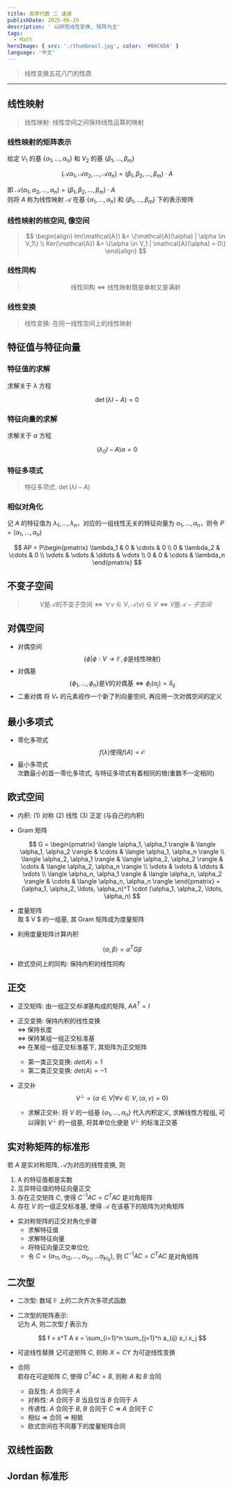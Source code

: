 ```yaml
---
title: 高等代数 二 速通
publishDate: 2025-06-29
description: ' 以研究线性变换, 矩阵为主'
tags:
  - Math
heroImage: { src: './thumbnail.jpg', color: '#B4C6DA' }
language: '中文'
---
```


> 线性变换五花八门的性质

---

## 线性映射

> 线性映射: 线性空间之间保持线性运算的映射

### 线性映射的矩阵表示

给定 $V_1$ 的基 $\{\alpha_1, \ldots, \alpha_n\}$ 和 $V_2$ 的基 $\{\beta_1, \ldots, \beta_m\}$

$$
(\mathcal{A}\alpha_1, \mathcal{A}\alpha_2, \ldots, \mathcal{A}\alpha_n) = (\beta_1, \beta_2, \ldots, \beta_m) \cdot A
$$

即 $\mathcal{A}(\alpha_1, \alpha_2, \ldots, \alpha_n) = (\beta_1, \beta_2, \ldots, \beta_m) \cdot A$  
则将 $A$ 称为线性映射 $\mathcal{A}$ 在基 $\{\alpha_1, \ldots, \alpha_n\}$ 和 $\{\beta_1, \ldots, \beta_m\}$ 下的表示矩阵

### 线性映射的核空间, 像空间

> $$
> \begin{align}
> Im(\mathcal{A}) &= \{\mathcal{A}(\alpha) | \alpha \in V_1\} \\
> Ker(\mathcal{A}) &= \{\alpha \in V_1 | \mathcal{A}(\alpha) = 0\}
> \end{align}
> $$

### 线性同构

> $$
> \text{线性同构} \Leftrightarrow \text{线性映射既是单射又是满射}
> $$

### 线性变换

> 线性变换: 在同一线性空间上的线性映射

## 特征值与特征向量

### 特征值的求解

求解关于 $\lambda$ 方程

$$
\det(\lambda I - A) = 0
$$

### 特征向量的求解

求解关于 $\alpha$ 方程

$$
(\lambda_0 I - A)\alpha = 0
$$

### 特征多项式

> 特征多项式: $\det(\lambda I - A)$

### 相似对角化

记 $A$ 的特征值为 $\lambda_1, \ldots, \lambda_n$，对应的一组线性无关的特征向量为 $\alpha_1, \ldots, \alpha_n$，则令 $P = (\alpha_1, \ldots, \alpha_n)$

$$
AP = P\begin{pmatrix}
\lambda_1 & 0 & \cdots & 0 \\
0 & \lambda_2 & \cdots & 0 \\
\vdots & \vdots & \ddots & \vdots \\
0 & 0 & \cdots & \lambda_n
\end{pmatrix}
$$

## 不变子空间

> $$
> V \text{是} \mathcal{A} \text{的不变子空间} \Leftrightarrow \forall v \in V, \mathcal{A}(v) \in V
> \Leftrightarrow V \text{是} \mathcal{A} -子空间
> $$

## 对偶空间

- 对偶空间
  $$
  \{\phi | \phi: V \to \mathbb{F}, \phi \text{是线性映射}\}
  $$
- 对偶基
  $$
  \{\phi_1, \ldots, \phi_n\} \text{是} V \text{的对偶基} \Leftrightarrow \phi_i(\alpha_j) = \delta_{ij}
  $$
- 二重对偶
  将 $V_*$ 的元素视作一个新了列向量空间, 再应用一次对偶空间的定义

## 最小多项式

- 零化多项式
  $$
  f(\lambda) \text{使得} f(A) = \mathcal{O}
  $$
- 最小多项式  
  次数最小的首一零化多项式, 与特征多项式有着相同的根(重数不一定相同)

## 欧式空间

- 内积: (1) 对称 (2) 线性 (3) 正定 (与自己的内积)

- Gram 矩阵

  $$
  G = \begin{pmatrix}
  \langle \alpha_1, \alpha_1 \rangle &
  \langle \alpha_1, \alpha_2 \rangle & \cdots & \langle \alpha_1, \alpha_n \rangle \\
  \langle \alpha_2, \alpha_1 \rangle & \langle \alpha_2, \alpha_2 \rangle & \cdots & \langle \alpha_2, \alpha_n \rangle \\
  \vdots & \vdots & \ddots & \vdots \\
  \langle \alpha_n, \alpha_1 \rangle & \langle \alpha_n, \alpha_2 \rangle & \cdots & \langle \alpha_n, \alpha_n \rangle
  \end{pmatrix} = (\alpha_1, \alpha_2, \ldots, \alpha_n)^T \cdot (\alpha_1, \alpha_2, \ldots, \alpha_n)
  $$

- 度量矩阵  
   取 $ V $ 的一组基, 其 Gram 矩阵成为度量矩阵

- 利用度量矩阵计算内积

  $$
  \langle \alpha, \beta \rangle = \alpha^T G \beta
  $$

- 欧式空间上的同构: 保持内积的线性同构

## 正交

- 正交矩阵: 由一组正交*标准*基构成的矩阵, $A A^T = I$

- 正交变换: 保持内积的线性变换  
  $\Leftrightarrow$ 保持长度  
  $\Leftrightarrow$ 保持某组一组正交标准基  
  $\Leftrightarrow$ 在某组一组正交标准基下, 其矩阵为正交矩阵

  - 第一类正交变换: $det(A) = 1$
  - 第二类正交变换: $det(A) = -1$

- 正交补
  $$
  V^\perp = \{\alpha \in V | \forall v \in V, \langle \alpha, v \rangle = 0\}
  $$
  - 求解正交补: 将 $V$ 的一组基 $\{\alpha_1, \ldots, \alpha_n\}$ 代入内积定义, 求解线性方程组, 可以得到 $V^\perp$ 的一组基, 将其单位化便是 $V^\perp$ 的标准正交基

## 实对称矩阵的标准形

若 $A$ 是实对称矩阵, $\mathcal{A}$为对应的线性变换, 则

1. A 的特征值都是实数
2. 互异特征值的特征向量正交
3. 存在正交矩阵 $C$, 使得 $C^{-1}AC = C^TAC$ 是对角矩阵
4. 存在 $V$ 的一组正交标准基, 使得 $\mathcal{A}$ 在该基下的矩阵为对角矩阵

- 实对称矩阵的正交对角化步骤
  - 求解特征值
  - 求解特征向量
  - 将特征向量正交单位化
  - 令 $C = (\alpha_{11}, \alpha_{12}, \ldots, \alpha_{1r_1}, \ldots \alpha_{kr_k})$, 则 $C^{-1}AC = C^TAC$ 是对角矩阵

## 二次型

- 二次型: 数域 $\mathbb{F}$ 上的二次齐次多项式函数

- 二次型的矩阵表示:  
   记为 $A$, 则二次型 $f$ 表示为

  $$
  f = x^T A x = \sum_{i=1}^n \sum_{j=1}^n a_{ij} x_i x_j
  $$

- 可逆线性替换
  记可逆矩阵 $C$, 则称 $X = CY$ 为可逆线性变换

- 合同  
   若存在可逆矩阵 $C$, 使得 $C^T A C = B$, 则称 $A$ 和 $B$ 合同
  - 自反性: $A$ 合同于 $A$
  - 对称性: $A$ 合同于 $B$ 当且仅当 $B$ 合同于 $A$
  - 传递性: $A$ 合同于 $B$, $B$ 合同于 $C$ $\Rightarrow$ $A$ 合同于 $C$
  - 相似 $\Rightarrow$ 合同 $\Rightarrow$ 相抵
  - 欧式空间在不同基下的度量矩阵合同

## 双线性函数

## Jordan 标准形
